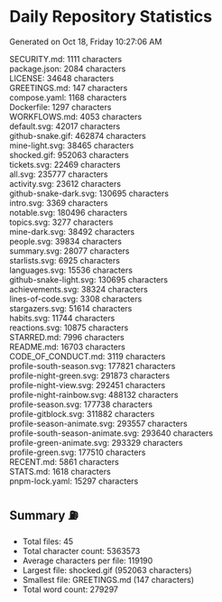 # Daily Repository Statistics 
Generated on Oct 18, Friday 10:27:06 AM  

SECURITY.md: 1111 characters  
package.json: 2084 characters  
LICENSE: 34648 characters  
GREETINGS.md: 147 characters  
compose.yaml: 1168 characters  
Dockerfile: 1297 characters  
WORKFLOWS.md: 4053 characters  
default.svg: 42017 characters  
github-snake.gif: 462874 characters  
mine-light.svg: 38465 characters  
shocked.gif: 952063 characters  
tickets.svg: 22469 characters  
all.svg: 235777 characters  
activity.svg: 23612 characters  
github-snake-dark.svg: 130695 characters  
intro.svg: 3369 characters  
notable.svg: 180496 characters  
topics.svg: 3277 characters  
mine-dark.svg: 38492 characters  
people.svg: 39834 characters  
summary.svg: 28077 characters  
starlists.svg: 6925 characters  
languages.svg: 15536 characters  
github-snake-light.svg: 130695 characters  
achievements.svg: 38324 characters  
lines-of-code.svg: 3308 characters  
stargazers.svg: 51614 characters  
habits.svg: 11744 characters  
reactions.svg: 10875 characters  
STARRED.md: 7996 characters  
README.md: 16703 characters  
CODE_OF_CONDUCT.md: 3119 characters  
profile-south-season.svg: 177821 characters  
profile-night-green.svg: 291873 characters  
profile-night-view.svg: 292451 characters  
profile-night-rainbow.svg: 488132 characters  
profile-season.svg: 177738 characters  
profile-gitblock.svg: 311882 characters  
profile-season-animate.svg: 293557 characters  
profile-south-season-animate.svg: 293640 characters  
profile-green-animate.svg: 293329 characters  
profile-green.svg: 177510 characters  
RECENT.md: 5861 characters  
STATS.md: 1618 characters  
pnpm-lock.yaml: 15297 characters  

## Summary ⛽  
- Total files: 45  
- Total character count: 5363573  
- Average characters per file: 119190  
- Largest file: shocked.gif (952063 characters)  
- Smallest file: GREETINGS.md (147 characters)  
- Total word count: 279297  
